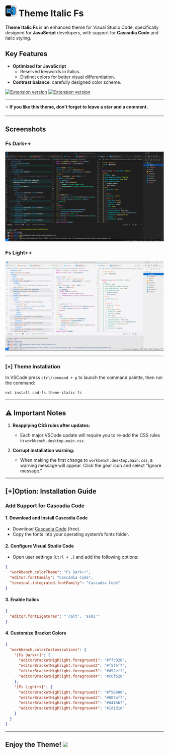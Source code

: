 # <img src="./icon-fs.png" alt="fs-theme" height="35"/> **Theme Italic Fs**

**Theme Italic Fs** is an enhanced theme for Visual Studio Code, specifically designed for **JavaScript** developers, with support for **Cascadia Code** and italic styling.

## Key Features

- **Optimized for JavaScript**
  - Reserved keywords in italics.
  - Distinct colors for better visual differentiation.
- **Contrast balance**: carefully designed color scheme.

[![Extension version](https://img.shields.io/vscode-marketplace/i/cod-fs.theme-italic-fs.svg)](https://marketplace.visualstudio.com/items?itemName=cod-fs.borrador-tema-dark)
[![Extension version](https://img.shields.io/vscode-marketplace/v/cod-fs.theme-italic-fs.svg)](https://marketplace.visualstudio.com/items?itemName=cod-fs.borrador-tema-dark)

---

⭐ **If you like this theme, don’t forget to leave a star and a comment.**

---

## Screenshots

### Fs Dark++

<a href="https://raw.githubusercontent.com/fergsosa/theme-italic-fs/refs/heads/main/img/screenshot-dark.png" target="_blank">
  <img src="./img/screenshot-dark.png" alt="Dark theme screenshot">
</a>

### Fs Light++

<a href="https://raw.githubusercontent.com/fergsosa/theme-italic-fs/refs/heads/main/img/screenshot-light.png" target="_blank">
  <img src="./img/screenshot-light.png" alt="Light theme screenshot">
</a>

---

### [+] Theme installation

In VSCode press `ctrl/command + p` to launch the command palette, then run the command:

```bash
ext install cod-fs.theme-italic-fs
```

---

## ⚠️ Important Notes

1. **Reapplying CSS rules after updates:**

   - Each major VSCode update will require you to re-add the CSS rules in `workbench.desktop.main.css`.

2. **Corrupt installation warning:**
   - When making the first change to `workbench.desktop.main.css`, a warning message will appear. Click the gear icon and select "Ignore message."

---

## [+]Option: Installation Guide

### Add Support for **Cascadia Code**

#### 1. Download and Install Cascadia Code

- Download [Cascadia Code](https://github.com/microsoft/cascadia-code) (free).
- Copy the fonts into your operating system’s fonts folder.

#### 2. Configure Visual Studio Code

- Open user settings (`Ctrl + ,`) and add the following options:

```json
{
  "workbench.colorTheme": "Fs Dark++",
  "editor.fontFamily": "Cascadia Code",
  "terminal.integrated.fontFamily": "Cascadia Code"
}
```

#### 3. Enable Italics

```json
{
  "editor.fontLigatures": "'calt', 'ss01'"
}
```

#### 4. Customize Bracket Colors

```json
{
  "workbench.colorCustomizations": {
    "[Fs Dark++]": {
      "editorBracketHighlight.foreground1": "#ffc020",
      "editorBracketHighlight.foreground2": "#f5f5f7",
      "editorBracketHighlight.foreground3": "#d92eff",
      "editorBracketHighlight.foreground4": "#c6fb20"
    },
    "[Fs Light++]": {
      "editorBracketHighlight.foreground1": "#f56900",
      "editorBracketHighlight.foreground2": "#007aff",
      "editorBracketHighlight.foreground3": "#d416bf",
      "editorBracketHighlight.foreground4": "#1d1d1d"
    }
  }
}
```

---

## Enjoy the Theme! <img src="https://emojis.slackmojis.com/emojis/images/1531849430/4246/blob-sunglasses.gif?1531849430" width="20"/>
